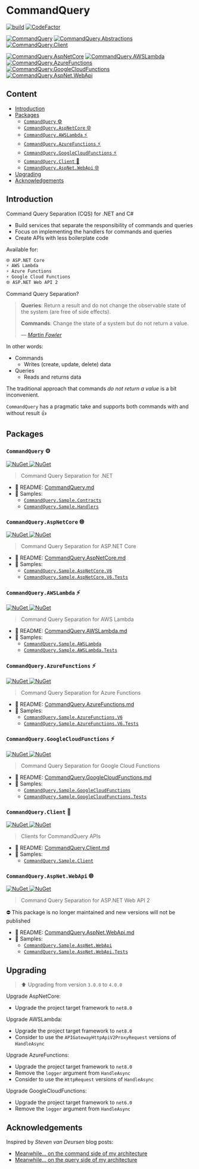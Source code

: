 # CommandQuery<!-- omit in toc -->

[![build](https://github.com/hlaueriksson/CommandQuery/actions/workflows/build.yml/badge.svg)](https://github.com/hlaueriksson/CommandQuery/actions/workflows/build.yml)
[![CodeFactor](https://codefactor.io/repository/github/hlaueriksson/commandquery/badge)](https://codefactor.io/repository/github/hlaueriksson/commandquery)

[![CommandQuery](https://img.shields.io/nuget/v/CommandQuery.svg?label=CommandQuery)](https://www.nuget.org/packages/CommandQuery)
[![CommandQuery.Abstractions](https://img.shields.io/nuget/v/CommandQuery.Abstractions.svg?label=CommandQuery.Abstractions)](https://www.nuget.org/packages/CommandQuery.Abstractions)
[![CommandQuery.Client](https://img.shields.io/nuget/v/CommandQuery.Client.svg?label=CommandQuery.Client)](https://www.nuget.org/packages/CommandQuery.Client)

[![CommandQuery.AspNetCore](https://img.shields.io/nuget/v/CommandQuery.AspNetCore.svg?label=CommandQuery.AspNetCore)](https://www.nuget.org/packages/CommandQuery.AspNetCore)
[![CommandQuery.AWSLambda](https://img.shields.io/nuget/v/CommandQuery.AWSLambda.svg?label=CommandQuery.AWSLambda)](https://www.nuget.org/packages/CommandQuery.AWSLambda)
[![CommandQuery.AzureFunctions](https://img.shields.io/nuget/v/CommandQuery.AzureFunctions.svg?label=CommandQuery.AzureFunctions)](https://www.nuget.org/packages/CommandQuery.AzureFunctions)
[![CommandQuery.GoogleCloudFunctions](https://img.shields.io/nuget/v/CommandQuery.GoogleCloudFunctions.svg?label=CommandQuery.GoogleCloudFunctions)](https://www.nuget.org/packages/CommandQuery.GoogleCloudFunctions)
[![CommandQuery.AspNet.WebApi](https://img.shields.io/nuget/v/CommandQuery.AspNet.WebApi.svg?label=CommandQuery.AspNet.WebApi)](https://www.nuget.org/packages/CommandQuery.AspNet.WebApi)

## Content<!-- omit in toc -->

- [Introduction](#introduction)
- [Packages](#packages)
  - [`CommandQuery` ⚙️](#commandquery-️)
  - [`CommandQuery.AspNetCore` 🌐](#commandqueryaspnetcore-)
  - [`CommandQuery.AWSLambda` ⚡](#commandqueryawslambda-)
  - [`CommandQuery.AzureFunctions` ⚡](#commandqueryazurefunctions-)
  - [`CommandQuery.GoogleCloudFunctions` ⚡](#commandquerygooglecloudfunctions-)
  - [`CommandQuery.Client` 🧰](#commandqueryclient-)
  - [`CommandQuery.AspNet.WebApi` 🌐](#commandqueryaspnetwebapi-)
- [Upgrading](#upgrading)
- [Acknowledgements](#acknowledgements)

## Introduction

Command Query Separation (CQS) for .NET and C#

- Build services that separate the responsibility of commands and queries
- Focus on implementing the handlers for commands and queries
- Create APIs with less boilerplate code

Available for:

```txt
🌐 ASP.NET Core
⚡ AWS Lambda
⚡ Azure Functions
⚡ Google Cloud Functions
🌐 ASP.NET Web API 2
```

Command Query Separation?

> **Queries**: Return a result and do not change the observable state of the system (are free of side effects).
>
> **Commands**: Change the state of a system but do not return a value.
>
> — <cite>[Martin Fowler](http://martinfowler.com/bliki/CommandQuerySeparation.html)</cite>

In other words:

- Commands
  - Writes (create, update, delete) data
- Queries
  - Reads and returns data

The traditional approach that commands *do not return a value* is a bit inconvenient.

`CommandQuery` has a pragmatic take and supports both commands with and without result 👍

## Packages

### `CommandQuery` ⚙️

[![NuGet](https://img.shields.io/nuget/v/CommandQuery.svg) ![NuGet](https://img.shields.io/nuget/dt/CommandQuery.svg)](https://www.nuget.org/packages/CommandQuery)

> Command Query Separation for .NET

- 📃 README: [CommandQuery.md](CommandQuery.md)
- 💁 Samples:
  - [`CommandQuery.Sample.Contracts`](/samples/CommandQuery.Sample.Contracts)
  - [`CommandQuery.Sample.Handlers`](/samples/CommandQuery.Sample.Handlers)

### `CommandQuery.AspNetCore` 🌐

[![NuGet](https://img.shields.io/nuget/v/CommandQuery.AspNetCore.svg) ![NuGet](https://img.shields.io/nuget/dt/CommandQuery.AspNetCore.svg)](https://www.nuget.org/packages/CommandQuery.AspNetCore)

> Command Query Separation for ASP.NET Core

- 📃 README: [CommandQuery.AspNetCore.md](CommandQuery.AspNetCore.md)
- 💁 Samples:
  - [`CommandQuery.Sample.AspNetCore.V6`](/samples/CommandQuery.Sample.AspNetCore.V6)
  - [`CommandQuery.Sample.AspNetCore.V6.Tests`](/samples/CommandQuery.Sample.AspNetCore.V6.Tests)

### `CommandQuery.AWSLambda` ⚡

[![NuGet](https://img.shields.io/nuget/v/CommandQuery.AWSLambda.svg) ![NuGet](https://img.shields.io/nuget/dt/CommandQuery.AWSLambda.svg)](https://www.nuget.org/packages/CommandQuery.AWSLambda)

> Command Query Separation for AWS Lambda

- 📃 README: [CommandQuery.AWSLambda.md](CommandQuery.AWSLambda.md)
- 💁 Samples:
  - [`CommandQuery.Sample.AWSLambda`](/samples/CommandQuery.Sample.AWSLambda)
  - [`CommandQuery.Sample.AWSLambda.Tests`](/samples/CommandQuery.Sample.AWSLambda.Tests)

### `CommandQuery.AzureFunctions` ⚡

[![NuGet](https://img.shields.io/nuget/v/CommandQuery.AzureFunctions.svg) ![NuGet](https://img.shields.io/nuget/dt/CommandQuery.AzureFunctions.svg)](https://www.nuget.org/packages/CommandQuery.AzureFunctions)

> Command Query Separation for Azure Functions

- 📃 README: [CommandQuery.AzureFunctions.md](CommandQuery.AzureFunctions.md)
- 💁 Samples:
  - [`CommandQuery.Sample.AzureFunctions.V6`](/samples/CommandQuery.Sample.AzureFunctions.V6)
  - [`CommandQuery.Sample.AzureFunctions.V6.Tests`](/samples/CommandQuery.Sample.AzureFunctions.V6.Tests)

### `CommandQuery.GoogleCloudFunctions` ⚡

[![NuGet](https://img.shields.io/nuget/v/CommandQuery.GoogleCloudFunctions.svg) ![NuGet](https://img.shields.io/nuget/dt/CommandQuery.GoogleCloudFunctions.svg)](https://www.nuget.org/packages/CommandQuery.GoogleCloudFunctions)

> Command Query Separation for Google Cloud Functions

- 📃 README: [CommandQuery.GoogleCloudFunctions.md](CommandQuery.GoogleCloudFunctions.md)
- 💁 Samples:
  - [`CommandQuery.Sample.GoogleCloudFunctions`](/samples/CommandQuery.Sample.GoogleCloudFunctions)
  - [`CommandQuery.Sample.GoogleCloudFunctions.Tests`](/samples/CommandQuery.Sample.GoogleCloudFunctions.Tests)

### `CommandQuery.Client` 🧰

[![NuGet](https://img.shields.io/nuget/v/CommandQuery.Client.svg) ![NuGet](https://img.shields.io/nuget/dt/CommandQuery.Client.svg)](https://www.nuget.org/packages/CommandQuery.Client)

> Clients for CommandQuery APIs

- 📃 README: [CommandQuery.Client.md](CommandQuery.Client.md)
- 💁 Samples:
  - [`CommandQuery.Sample.Client`](/samples/CommandQuery.Sample.Client)

### `CommandQuery.AspNet.WebApi` 🌐

[![NuGet](https://img.shields.io/nuget/v/CommandQuery.AspNet.WebApi.svg) ![NuGet](https://img.shields.io/nuget/dt/CommandQuery.AspNet.WebApi.svg)](https://www.nuget.org/packages/CommandQuery.AspNet.WebApi)

> Command Query Separation for ASP.NET Web API 2

⛔ This package is no longer maintained and new versions will not be published

- 📃 README: [CommandQuery.AspNet.WebApi.md](CommandQuery.AspNet.WebApi.md)
- 💁 Samples:
  - [`CommandQuery.Sample.AspNet.WebApi`](/samples/CommandQuery.Sample.AspNet.WebApi)
  - [`CommandQuery.Sample.AspNet.WebApi.Tests`](/samples/CommandQuery.Sample.AspNet.WebApi.Tests)

## Upgrading

> ⬆️ Upgrading from version `3.0.0` to `4.0.0`

Upgrade AspNetCore:

- Upgrade the project target framework to `net8.0`

Upgrade AWSLambda:

- Upgrade the project target framework to `net8.0`
- Consider to use the `APIGatewayHttpApiV2ProxyRequest` versions of `HandleAsync`

Upgrade AzureFunctions:

- Upgrade the project target framework to `net8.0`
- Remove the `logger` argument from `HandleAsync`
- Consider to use the `HttpRequest` versions of `HandleAsync`

Upgrade GoogleCloudFunctions:

- Upgrade the project target framework to `net6.0`
- Remove the `logger` argument from `HandleAsync`

## Acknowledgements

Inspired by _Steven van Deursen_ blog posts:

- [Meanwhile... on the command side of my architecture](https://blogs.cuttingedge.it/steven/posts/2011/meanwhile-on-the-command-side-of-my-architecture/)
- [Meanwhile... on the query side of my architecture](https://blogs.cuttingedge.it/steven/posts/2011/meanwhile-on-the-query-side-of-my-architecture/)
